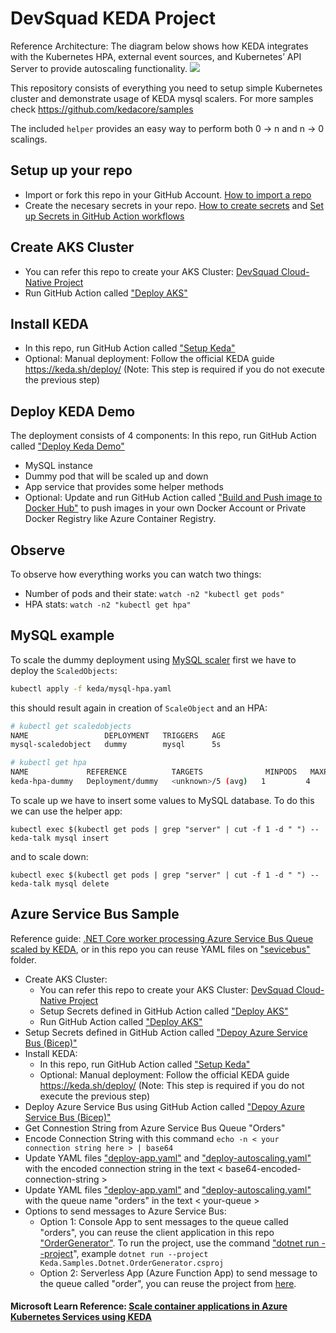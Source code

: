# DevSquad KEDA Project

Reference Architecture: The diagram below shows how KEDA integrates with the Kubernetes HPA, external event sources, and Kubernetes’ API Server to provide autoscaling functionality.
![](https://docs.microsoft.com/en-us/learn/modules/aks-app-scale-keda/media/2-1-keda-architecture.png)

This repository consists of everything you need to setup simple Kubernetes 
cluster and demonstrate usage of KEDA mysql scalers. For more
samples check https://github.com/kedacore/samples

The included `helper` provides an easy way to perform both 0 -> n and n -> 0 scalings.  

## Setup up your repo
- Import or fork this repo in your GitHub Account. [How to import a repo](https://docs.github.com/en/get-started/importing-your-projects-to-github/importing-source-code-to-github/importing-a-repository-with-github-importer)
- Create the necesary secrets in your repo. [How to create secrets](https://docs.github.com/en/actions/security-guides/encrypted-secrets#creating-encrypted-secrets-for-a-repository) and [Set up Secrets in GitHub Action workflows](https://github.com/Azure/actions-workflow-samples/blob/master/assets/create-secrets-for-GitHub-workflows.md)

## Create AKS Cluster
- You can refer this repo to create your AKS Cluster: [DevSquad Cloud-Native Project](https://github.com/oaviles/hello_cloud-native)
- Run GitHub Action called ["Deploy AKS"](https://github.com/oaviles/hello_cloud-native/actions/workflows/deploy-aks.yml)

## Install KEDA
- In this repo, run GitHub Action called ["Setup Keda"](https://github.com/oaviles/keda-example/actions/workflows/setup-keda.yml)
- Optional: Manual deployment: Follow the official KEDA guide https://keda.sh/deploy/ (Note: This step is required if you do not execute the previous step)


## Deploy KEDA Demo
The deployment consists of 4 components: In this repo, run GitHub Action called ["Deploy Keda Demo"](https://github.com/oaviles/keda-example/actions/workflows/deploy-demo.yml)
- MySQL instance
- Dummy pod that will be scaled up and down
- App service that provides some helper methods
- Optional: Update and run GitHub Action called ["Build and Push image to Docker Hub"](https://github.com/oaviles/keda-example/blob/master/.github/workflows/build-image-app.yml) to push images in your own Docker Account or Private Docker Registry like Azure Container Registry.



## Observe
To observe how everything works you can watch two things:
- Number of pods and their state: `watch -n2 "kubectl get pods"`
- HPA stats: `watch -n2 "kubectl get hpa"`


## MySQL example
To scale the dummy deployment using 
[MySQL scaler](https://keda.sh/scalers/mysql/) first we have to
deploy the `ScaledObjects`:
```sh
kubectl apply -f keda/mysql-hpa.yaml
```
this should result again in creation of `ScaleObject` and an HPA:
```sh
# kubectl get scaledobjects
NAME                 DEPLOYMENT   TRIGGERS   AGE
mysql-scaledobject   dummy        mysql      5s

# kubectl get hpa
NAME             REFERENCE          TARGETS              MINPODS   MAXPODS   REPLICAS   AGE
keda-hpa-dummy   Deployment/dummy   <unknown>/5 (avg)   1         4         0          45s
```

To scale up we have to insert some values to MySQL database. 
To do this we can use the helper app:
```shell script
kubectl exec $(kubectl get pods | grep "server" | cut -f 1 -d " ") -- keda-talk mysql insert
```
and to scale down:
```shell script
kubectl exec $(kubectl get pods | grep "server" | cut -f 1 -d " ") -- keda-talk mysql delete
```

## Azure Service Bus Sample
Reference guide: [.NET Core worker processing Azure Service Bus Queue scaled by KEDA](https://github.com/kedacore/sample-dotnet-worker-servicebus-queue/blob/main/connection-string-scenario.md), or in this repo you can reuse YAML files on ["sevicebus"](https://github.com/oaviles/keda-example/tree/master/servicebus) folder.

- Create AKS Cluster:
  + You can refer this repo to create your AKS Cluster: [DevSquad Cloud-Native Project](https://github.com/oaviles/hello_cloud-native)
  + Setup Secrets defined in GitHub Action called ["Deploy AKS"](https://github.com/oaviles/hello_cloud-native/actions/workflows/deploy-aks.yml)
  + Run GitHub Action called ["Deploy AKS"](https://github.com/oaviles/hello_cloud-native/actions/workflows/deploy-aks.yml)
- Setup Secrets defined in GitHub Action called ["Depoy Azure Service Bus (Bicep)"](https://github.com/oaviles/keda-example/actions/workflows/deploy-servicebus-bicep.yml)
- Install KEDA:
  + In this repo, run GitHub Action called ["Setup Keda"](https://github.com/oaviles/keda-example/actions/workflows/setup-keda.yml)
  + Optional: Manual deployment: Follow the official KEDA guide https://keda.sh/deploy/ (Note: This step is required if you do not execute the previous step)
- Deploy Azure Service Bus using GitHub Action called ["Depoy Azure Service Bus (Bicep)"](https://github.com/oaviles/keda-example/actions/workflows/deploy-servicebus-bicep.yml)
- Get Connestion String from Azure Service Bus Queue "Orders"
- Encode Connection String with this command ``` echo -n < your connection string here > | base64 ```
- Update YAML files ["deploy-app.yaml"](https://github.com/oaviles/keda-example/blob/master/servicebus/deploy-app.yaml) and ["deploy-autoscaling.yaml"](https://github.com/oaviles/keda-example/blob/master/servicebus/deploy-autoscaling.yaml) with the encoded connection string in the text < base64-encoded-connection-string >
- Update YAML files ["deploy-app.yaml"](https://github.com/oaviles/keda-example/blob/master/servicebus/deploy-app.yaml) and ["deploy-autoscaling.yaml"](https://github.com/oaviles/keda-example/blob/master/servicebus/deploy-autoscaling.yaml) with the queue name "orders" in the text < your-queue >
- Options to send messages to Azure Service Bus: 
  - Option 1: Console App to sent messages to the queue called "orders", you can reuse the client application in this repo ["OrderGenerator"](https://github.com/kedacore/sample-dotnet-worker-servicebus-queue/tree/main/src/Keda.Samples.Dotnet.OrderGenerator). To run the project, use the command ["dotnet run --project](https://docs.microsoft.com/en-us/dotnet/core/tools/dotnet-run)", example ```dotnet run --project Keda.Samples.Dotnet.OrderGenerator.csproj```
  - Option 2: Serverless App (Azure Function App) to send message to the queue called "order", you can reuse the project from [here](https://github.com/oaviles/api_sendorders).
  
#### Microsoft Learn Reference: [Scale container applications in Azure Kubernetes Services using KEDA](https://docs.microsoft.com/en-us/learn/modules/aks-app-scale-keda/)
